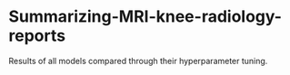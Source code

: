 # Summarizing-MRI-knee-radiology-reports

Results of all models compared through their hyperparameter tuning.
